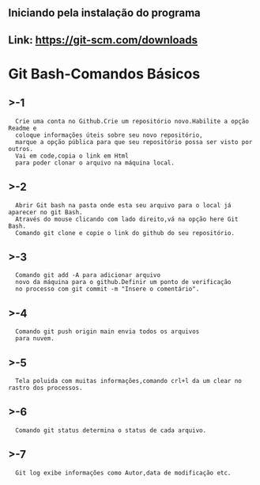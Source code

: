 ## Iniciando pela instalação do programa
## Link: https://git-scm.com/downloads


# Git Bash-Comandos Básicos



 ## >-1

      Crie uma conta no Github.Crie um repositório novo.Habilite a opção Readme e 
      coloque informações úteis sobre seu novo repositório,
      marque a opção pública para que seu repositório possa ser visto por outros.
      Vai em code,copia o link em Html 
      para poder clonar o arquivo na máquina local.


 ## >-2

      Abrir Git bash na pasta onde esta seu arquivo para o local já aparecer no git Bash.
      Através do mouse clicando com lado direito,vá na opção here Git Bash.
      Comando git clone e copie o link do github do seu repositório.


 ## >-3

      Comando git add -A para adicionar arquivo
      novo da máquina para o github.Definir um ponto de verificação 
      no processo com git commit -m "Insere o comentário".


 ## >-4

      Comando git push origin main envia todos os arquivos
      para nuvem.


 ## >-5
      
      Tela poluida com muitas informações,comando crl+l da um clear no rastro dos processos.


 ## >-6

      Comando git status determina o status de cada arquivo.


 ## >-7

      Git log exibe informações como Autor,data de modificação etc.
 






